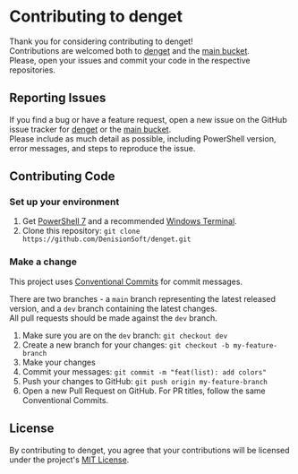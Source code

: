 # Contributing to denget

Thank you for considering contributing to denget!<br>
Contributions are welcomed both to [denget](https://github.com/DenisionSoft/denget) and the [main bucket](https://github.com/DenisionSoft/dgmain).<br>
Please, open your issues and commit your code in the respective repositories.

## Reporting Issues
If you find a bug or have a feature request, open a new issue on the GitHub issue tracker for [denget](https://github.com/DenisionSoft/denget/issues) or the [main bucket](https://github.com/DenisionSoft/dgmain/issues).<br>
Please include as much detail as possible, including PowerShell version, error messages, and steps to reproduce the issue.

## Contributing Code
### Set up your environment
1. Get [PowerShell 7](https://learn.microsoft.com/powershell/scripting/install/installing-powershell-on-windows) and a recommended [Windows Terminal](https://github.com/microsoft/terminal).
2. Clone this repository: `git clone https://github.com/DenisionSoft/denget.git`

### Make a change
This project uses [Conventional Commits](https://www.conventionalcommits.org/) for commit messages.

There are two branches - a `main` branch representing the latest released version, and a `dev` branch containing the latest changes.<br>
All pull requests should be made against the `dev` branch.

1. Make sure you are on the `dev` branch: `git checkout dev`
2. Create a new branch for your changes: `git checkout -b my-feature-branch`
3. Make your changes
4. Commit your messages: `git commit -m "feat(list): add colors"`
5. Push your changes to GitHub: `git push origin my-feature-branch`
6. Open a new Pull Request on GitHub. For PR titles, follow the same Conventional Commits.

## License
By contributing to denget, you agree that your contributions will be licensed under the project's [MIT License](LICENSE).
